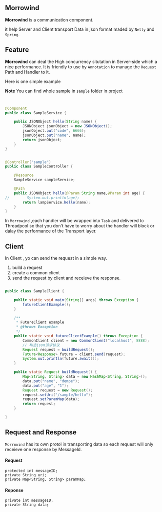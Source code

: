 ## Morrowind

**Morrowind** is a communication component.

it help Server and Client transport Data in json format maded by `Netty` and `Spring`. 


## Feature

**Morrowind** can deal the High concurrency situtation in Server-side which a nice performance. It is friendly to use by `Annotation` to manage the `Request` Path and Handler to it.

Here is one simple example

**Note** You can find whole sample in `sample` folder in project

```java


@Component
public class SampleService {

    public JSONObject hello(String name) {
        JSONObject jsonObject = new JSONObject();
        jsonObject.put("code", 6666);
        jsonObject.put("name", name);
        return jsonObject;
    }
}


@Controller("sample")
public class SampleController {

    @Resource
    SampleService sampleService;

    @Path
    public JSONObject hello(@Param String name,@Param int age) {
//        System.out.println(age);
        return lampService.hello(name);
    }
}

```

In `Morrowind` ,each handler will be wrapped into `Task` and delivered to Threadpool so that you don't have to worry about the handler will block or dalay the performance of the Transport layer.

## Client 

In Client , yo can send the request in a simple way.

1. build a request
2. create a common client
3. send the request by client and receieve the response.

```java

public class SampleClient {

    public static void main(String[] args) throws Exception {
        futureClientExample();
    }

    /**
     * FutureClient example
     * @throws Exception
     */
    public static void futureClientExample() throws Exception {
        CommonClient client = new CommonClient("localhost", 8888);
        // 构造json请求协议
        Request request = buildRequest();
        Future<Response> future = client.send(request);
        System.out.println(future.await());
    }

    public static Request buildRequest() {
        Map<String, String> data = new HashMap<String, String>();
        data.put("name", "dempe");
        data.put("age", "1");
        Request request = new Request();
        request.setUri("/sample/hello");
        request.setParamMap(data);
        return request;
    }

}

```


## Request and Response 

`Morrowind` has its own protol in transporting data so each request will only receieve one response by MessageId.


#### Request

	protected int messageID;
	private String uri;
	private Map<String, String> paramMap;
  
#### Reponse 
	
	private int messageID;
	private String data;
